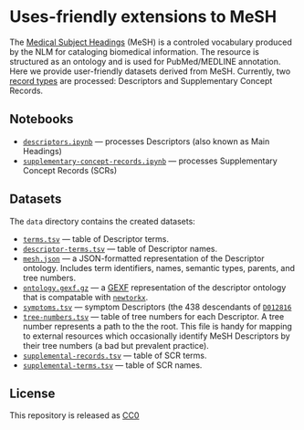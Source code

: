 # Uses-friendly extensions to MeSH

The [Medical Subject Headings](https://www.nlm.nih.gov/mesh/) (MeSH) is a controled vocabulary produced by the NLM for cataloging biomedical information. The resource is structured as an ontology and is used for PubMed/MEDLINE annotation. Here we provide user-friendly datasets derived from MeSH. Currently, two [record types](https://www.nlm.nih.gov/mesh/intro_record_types.html "MeSH Record Types") are processed: Descriptors and Supplementary Concept Records.


## Notebooks

+ [`descriptors.ipynb`](descriptors.ipynb) — processes Descriptors (also known as Main Headings)
+ [`supplementary-concept-records.ipynb`](supplementary-concept-records.ipynb) — processes Supplementary Concept Records (SCRs)

## Datasets

The `data` directory contains the created datasets:

+ [`terms.tsv`](data/terms.tsv) — table of Descriptor terms.
+ [`descriptor-terms.tsv`](data/descriptor-terms.tsv) — table of Descriptor names.
+ [`mesh.json`](data/mesh.json) — a JSON-formatted representation of the Descriptor ontology. Includes term identifiers, names, semantic types, parents, and tree numbers.
+ [`ontology.gexf.gz`](data/ontology.gexf.gz) — a [GEXF](https://gephi.org/gexf/format/) representation of the descriptor ontology that is compatable with [`newtorkx`](https://networkx.github.io/).
+ [`symptoms.tsv`](data/symptoms.tsv) — symptom Descriptors (the 438 descendants of [`D012816`](http://www.ncbi.nlm.nih.gov/mesh/D012816 "MeSH Descriptor: Signs and Symptoms")
+ [`tree-numbers.tsv`](data/tree-numbers.tsv) — table of tree numbers for each Descriptor. A tree number represents a path to the the root. This file is handy for mapping to external resources which occasionally identify MeSH Descriptors by their tree numbers (a bad but prevalent practice).
+ [`supplemental-records.tsv`](data/supplemental-records.tsv) — table of SCR terms.
+ [`supplemental-terms.tsv`](data/supplemental-terms.tsv) — table of SCR names.

## License

This repository is released as [CC0](https://creativecommons.org/publicdomain/zero/1.0/ "Creative Commoms · CC0 1.0 Universal · Public Domain Dedication")
